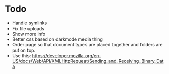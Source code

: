 # Todo
* Handle symlinks
* Fix file uploads
* Show more info
* Better css based on darkmode media thing
* Order page so that document types are placed together and folders are put on top.
* Use this: https://developer.mozilla.org/en-US/docs/Web/API/XMLHttpRequest/Sending_and_Receiving_Binary_Data